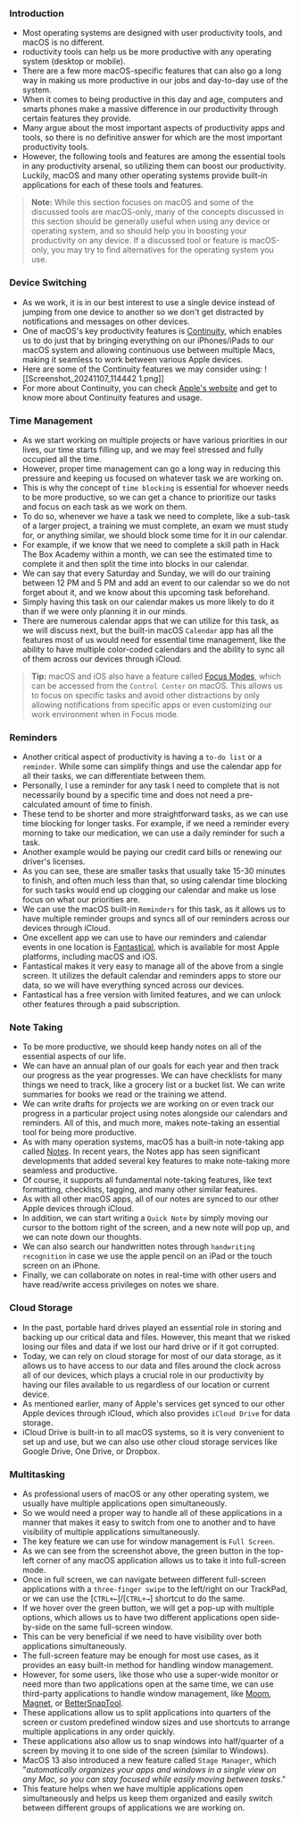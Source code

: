 ### Introduction
- Most operating systems are designed with user productivity tools, and macOS is no different.
- roductivity tools can help us be more productive with any operating system (desktop or mobile). 
- There are a few more macOS-specific features that can also go a long way in making us more productive in our jobs and day-to-day use of the system.
- When it comes to being productive in this day and age, computers and smarts phones make a massive difference in our productivity through certain features they provide. 
- Many argue about the most important aspects of productivity apps and tools, so there is no definitive answer for which are the most important productivity tools. 
- However, the following tools and features are among the essential tools in any productivity arsenal, so utilizing them can boost our productivity. Luckily, macOS and many other operating systems provide built-in applications for each of these tools and features.

> **Note:** While this section focuses on macOS and some of the discussed tools are macOS-only, many of the concepts discussed in this section should be generally useful when using any device or operating system, and so should help you in boosting your productivity on any device. If a discussed tool or feature is macOS-only, you may try to find alternatives for the operating system you use.


### Device Switching
- As we work, it is in our best interest to use a single device instead of jumping from one device to another so we don't get distracted by notifications and messages on other devices.
- One of macOS's key productivity features is [Continuity](https://www.apple.com/bh/macos/continuity/), which enables us to do just that by bringing everything on our iPhones/iPads to our macOS system and allowing continuous use between multiple Macs, making it seamless to work between various Apple devices.
- Here are some of the Continuity features we may consider using:
![[Screenshot_20241107_114442 1.png]]
- For more about Continuity, you can check [Apple's website](https://www.apple.com/bh/macos/continuity/) and get to know more about Continuity features and usage.


### Time Management
- As we start working on multiple projects or have various priorities in our lives, our time starts filling up, and we may feel stressed and fully occupied all the time. 
- However, proper time management can go a long way in reducing this pressure and keeping us focused on whatever task we are working on. 
- This is why the concept of `time blocking` is essential for whoever needs to be more productive, so we can get a chance to prioritize our tasks and focus on each task as we work on them.
- To do so, whenever we have a task we need to complete, like a sub-task of a larger project, a training we must complete, an exam we must study for, or anything similar, we should block some time for it in our calendar. 
- For example, if we know that we need to complete a skill path in Hack The Box Academy within a month, we can see the estimated time to complete it and then split the time into blocks in our calendar.
- We can say that every Saturday and Sunday, we will do our training between 12 PM and 5 PM and add an event to our calendar so we do not forget about it, and we know about this upcoming task beforehand. 
- Simply having this task on our calendar makes us more likely to do it than if we were only planning it in our minds.
- There are numerous calendar apps that we can utilize for this task, as we will discuss next, but the built-in macOS `Calendar` app has all the features most of us would need for essential time management, like the ability to have multiple color-coded calendars and the ability to sync all of them across our devices through iCloud.

> **Tip:** macOS and iOS also have a feature called [Focus Modes](https://support.apple.com/en-gb/guide/mac-help/mchl613dc43f/mac), which can be accessed from the `Control Center` on macOS. This allows us to focus on specific tasks and avoid other distractions by only allowing notifications from specific apps or even customizing our work environment when in Focus mode.


### Reminders
- Another critical aspect of productivity is having a `to-do list` or a `reminder`. While some can simplify things and use the calendar app for all their tasks, we can differentiate between them. 
- Personally, I use a reminder for any task I need to complete that is not necessarily bound by a specific time and does not need a pre-calculated amount of time to finish. 
- These tend to be shorter and more straightforward tasks, as we can use time blocking for longer tasks. For example, if we need a reminder every morning to take our medication, we can use a daily reminder for such a task. 
- Another example would be paying our credit card bills or renewing our driver's licenses. 
- As you can see, these are smaller tasks that usually take 15-30 minutes to finish, and often much less than that, so using calendar time blocking for such tasks would end up clogging our calendar and make us lose focus on what our priorities are.
- We can use the macOS built-in `Reminders` for this task, as it allows us to have multiple reminder groups and syncs all of our reminders across our devices through iCloud. 
- One excellent app we can use to have our reminders and calendar events in one location is [Fantastical](https://flexibits.com/fantastical), which is available for most Apple platforms, including macOS and iOS. 
- Fantastical makes it very easy to manage all of the above from a single screen. It utilizes the default calendar and reminders apps to store our data, so we will have everything synced across our devices. 
- Fantastical has a free version with limited features, and we can unlock other features through a paid subscription.

### Note Taking
- To be more productive, we should keep handy notes on all of the essential aspects of our life. 
- We can have an annual plan of our goals for each year and then track our progress as the year progresses. We can have checklists for many things we need to track, like a grocery list or a bucket list. We can write summaries for books we read or the training we attend.
- We can write drafts for projects we are working on or even track our progress in a particular project using notes alongside our calendars and reminders. All of this, and much more, makes note-taking an essential tool for being more productive.
- As with many operation systems, macOS has a built-in note-taking app called [Notes](https://support.apple.com/en-gb/guide/notes/welcome/mac). In recent years, the Notes app has seen significant developments that added several key features to make note-taking more seamless and productive. 
- Of course, it supports all fundamental note-taking features, like text formatting, checklists, tagging, and many other similar features. 
- As with all other macOS apps, all of our notes are synced to our other Apple devices through iCloud.
- In addition, we can start writing a `Quick Note` by simply moving our cursor to the bottom right of the screen, and a new note will pop up, and we can note down our thoughts. 
- We can also search our handwritten notes through `handwriting recognition` in case we use the apple pencil on an iPad or the touch screen on an iPhone.
- Finally, we can collaborate on notes in real-time with other users and have read/write access privileges on notes we share.

### Cloud Storage
- In the past, portable hard drives played an essential role in storing and backing up our critical data and files. However, this meant that we risked losing our files and data if we lost our hard drive or if it got corrupted. 
- Today, we can rely on cloud storage for most of our data storage, as it allows us to have access to our data and files around the clock across all of our devices, which plays a crucial role in our productivity by having our files available to us regardless of our location or current device.
- As mentioned earlier, many of Apple's services get synced to our other Apple devices through iCloud, which also provides `iCloud Drive` for data storage. 
- iCloud Drive is built-in to all macOS systems, so it is very convenient to set up and use, but we can also use other cloud storage services like Google Drive, One Drive, or Dropbox.


### Multitasking
- As professional users of macOS or any other operating system, we usually have multiple applications open simultaneously.
- So we would need a proper way to handle all of these applications in a manner that makes it easy to switch from one to another and to have visibility of multiple applications simultaneously. 
- The key feature we can use for window management is `Full Screen`.
- As we can see from the screenshot above, the green button in the top-left corner of any macOS application allows us to take it into full-screen mode. 
- Once in full screen, we can navigate between different full-screen applications with a `three-finger swipe` to the left/right on our TrackPad, or we can use the [`CTRL+←`]/[`CTRL+→`] shortcut to do the same. 
- If we hover over the green button, we will get a pop-up with multiple options, which allows us to have two different applications open side-by-side on the same full-screen window. 
- This can be very beneficial if we need to have visibility over both applications simultaneously.
- The full-screen feature may be enough for most use cases, as it provides an easy built-in method for handling window management. 
- However, for some users, like those who use a super-wide monitor or need more than two applications open at the same time, we can use third-party applications to handle window management, like [Moom](https://manytricks.com/moom/), [Magnet](https://magnet.crowdcafe.com), or [BetterSnapTool](https://folivora.ai/bettersnaptool). 
- These applications allow us to split applications into quarters of the screen or custom predefined window sizes and use shortcuts to arrange multiple applications in any order quickly. 
- These applications also allow us to snap windows into half/quarter of a screen by moving it to one side of the screen (similar to Windows).
- MacOS 13 also introduced a new feature called `Stage Manager`, which "_automatically organizes your apps and windows in a single view on any Mac, so you can stay focused while easily moving between tasks_." 
- This feature helps when we have multiple applications open simultaneously and helps us keep them organized and easily switch between different groups of applications we are working on.